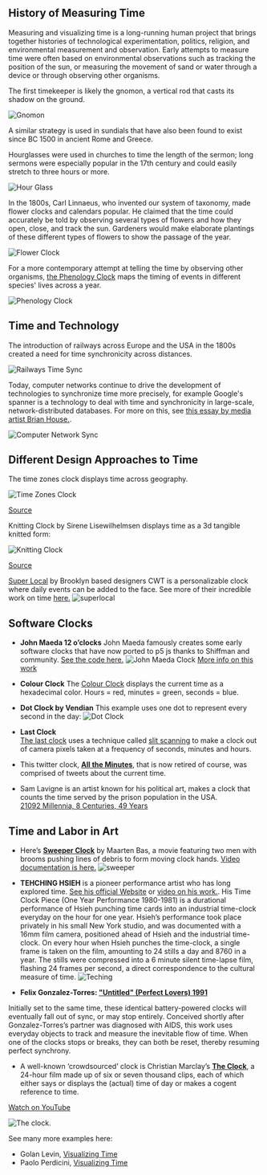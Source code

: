 ## History of Measuring Time

Measuring and visualizing time is a long-running human project that brings together histories of technological experimentation, politics, religion, and environmental measurement and observation. Early attempts to measure time were often based on environmental observations such as tracking the position of the sun, or measuring the movement of sand or water through a device or through observing other organisms.

The first timekeeper is likely the gnomon, a vertical rod that casts its shadow on the ground.

![Gnomon](https://i2.wp.com/www.courses.tegabrain.com/PVA15/wp-content/uploads/2015/10/gnomon.jpg)

A similar strategy is used in sundials that have also been found to exist since BC 1500 in ancient Rome and Greece.

Hourglasses were used in churches to time the length of the sermon; long sermons were especially popular in the 17th century and could easily stretch to three hours or more.

![Hour Glass](https://i2.wp.com/www.courses.tegabrain.com/PVA15/wp-content/uploads/2015/10/hour_glass.jpg)

In the 1800s, Carl Linnaeus, who invented our system of taxonomy, made flower clocks and calendars popular. He claimed that the time could accurately be told by observing several types of flowers and how they open, close, and track the sun. Gardeners would make elaborate plantings of these different types of flowers to show the passage of the year.

![Flower Clock](https://i1.wp.com/www.courses.tegabrain.com/PVA15/wp-content/uploads/2015/10/Blumenuhr_FINAL.jpg)

For a more contemporary attempt at telling the time by observing other organisms, [the Phenology Clock](http://tegabrain.com/The-Phenology-Clock) maps the timing of events in different species' lives across a year.

![Phenology Clock](https://i2.wp.com/www.courses.tegabrain.com/PVA15/wp-content/uploads/2015/10/clocks_1.jpg)

## Time and Technology

The introduction of railways across Europe and the USA in the 1800s created a need for time synchronicity across distances.

![Railways Time Sync](https://i2.wp.com/www.courses.tegabrain.com/PVA15/wp-content/uploads/2015/10/Screen-Shot-2015-10-06-at-2.45.47-PM.png)

Today, computer networks continue to drive the development of technologies to synchronize time more precisely, for example Google's spanner is a technology to deal with time and synchronicity in large-scale, network-distributed databases. For more on this, see [this essay by media artist Brian House.](https://observatory.constantvzw.org/documents/brian_house_synchronizing_uncertainty.pdf).

![Computer Network Sync](https://i1.wp.com/www.courses.tegabrain.com/PVA15/wp-content/uploads/2015/10/Screen-Shot-2015-10-06-at-2.47.01-PM.png)

## Different Design Approaches to Time

The time zones clock displays time across geography.

![Time Zones Clock](https://i1.wp.com/www.courses.tegabrain.com/PVA15/wp-content/uploads/2015/10/dzn_The-bend-hand-10.jpg)

[Source](http://www.dezeen.com/2010/07/26/the-bent-hands-by-giha-woo-and-shingoeun/)

Knitting Clock by Sirene Lisewilhelmsen displays time as a 3d tangible knitted form:

![Knitting Clock](https://i2.wp.com/www.courses.tegabrain.com/PVA15/wp-content/uploads/2015/10/Elise-1.jpg)

[Source](http://www.sirenelisewilhelmsen.com)

[Super Local](https://cwandt.com/products/superlocal?variant=41099183128732) by Brooklyn based designers CWT is a personalizable clock where daily events can be added to the face. See more of their incredible work on time [here.](https://cwandt.com/collections/time)
![superlocal](time-assets/superlocal_cwandt.gif)

## Software Clocks

- **John Maeda 12 o’clocks**
John Maeda famously creates some early software clocks that have now ported to p5 js thanks to Shiffman and community. [See the code here.](https://codingtrain.github.io/12oclocks/)
![John Maeda Clock](time-assets/maeda-all.gif)
[More info on this work](http://cmuems.com/2016/60212/lectures/lecture-09-09b-clocks/maedas-clocks/)  

- **Colour Clock** The [Colour Clock](http://www.thecolourclock.com/) displays the current time as a hexadecimal color. Hours = red, minutes = green, seconds = blue. 

- **Dot Clock by Vendian**
This example uses one dot to represent every second in the day:
![Dot Clock](time-assets/dot.png)

- **Last Clock**  
<a href="https://player.vimeo.com/video/27975734" width="720" height="405" frameborder="0" allowfullscreen>The last clock</a> uses a technique called [slit scanning](https://www.youtube.com/watch?v=YqVbuMPIRwY) to make a clock out of camera pixels taken at a frequency of seconds, minutes and hours.
- This twitter clock, **[All the Minutes](http://alltheminutes.com/)**, that is now retired of course, was comprised of tweets about the current time.
- Sam Lavigne is an artist known for his political art, makes a clock that counts the time served by the prison population in the USA.  
[21092 Millennia, 8 Centuries, 49 Years](https://lav.io/projects/21092-millennia-8-centuries-49-years)

## Time and Labor in Art

- Here’s **[Sweeper Clock](http://dezeen.com/2009/06/07/sweeper-clock-by-maarten-baas/)** by Maarten Bas, a movie featuring two men with brooms pushing lines of debris to form moving clock hands.  [Video documentation is here.](https://player.vimeo.com/video/11164881) 
![sweeper](time-assets/sweeper.jpg)


- **TEHCHING HSIEH** is a pioneer performance artist who has long explored time. [See his official Website](https://www.tehchinghsieh.com/) or [video on his work.](https://www.youtube.com/embed/FsF-4UJjTaQ). His Time Clock Piece (One Year Performance 1980-1981) is a durational performance of Hsieh punching time cards into an industrial time-clock everyday on the hour for one year. Hsieh’s performance took place privately in his small New York studio, and was documented with a 16mm film camera, positioned ahead of Hsieh and the industrial time-clock. On every hour when Hsieh punches the time-clock, a single frame is taken on the film, amounting to 24 stills a day and 8760 in a year. The stills were compressed into a 6 minute silent time-lapse film, flashing 24 frames per second, a direct correspondence to the cultural measure of time.
![Teching](time-assets/Tehching.jpg)

- **Felix Gonzalez-Torres: ["Untitled" (Perfect Lovers) 1991](https://www.moma.org/collection/works/81074)**

Initially set to the same time, these identical battery-powered clocks will eventually fall out of sync, or may stop entirely. Conceived shortly after Gonzalez-Torres’s partner was diagnosed with AIDS, this work uses everyday objects to track and measure the inevitable flow of time. When one of the clocks stops or breaks, they can both be reset, thereby resuming perfect synchrony.

- A well-known ‘crowdsourced’ clock is Christian Marclay’s **[The Clock](http://en.wikipedia.org/wiki/The_Clock_%282010_film%29)**, a 24-hour film made up of six or seven thousand clips, each of which either says or displays the (actual) time of day or makes a cogent reference to time.

[Watch on YouTube](https://www.youtube.com/watch?v=0gSwtr3E4Fo)

![The clock](time-assets/marclay.jpg).

See many more examples here:
- Golan Levin, [Visualizing Time](http://golancourses.net/2015/lectures/visualizing-time/)
- Paolo Perdicini, [Visualizing Time](http://cmuems.com/2013/b/visualizing-time/)

